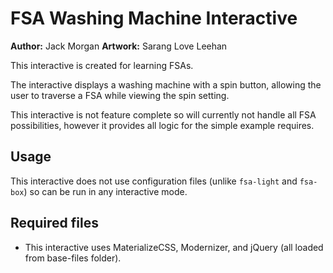 # FSA Washing Machine Interactive

**Author:** Jack Morgan
**Artwork:** Sarang Love Leehan

This interactive is created for learning FSAs.

The interactive displays a washing machine with a spin button, allowing the user
to traverse a FSA while viewing the spin setting.

This interactive is not feature complete so will currently not handle all FSA possibilities, however it provides all logic for the simple example requires.

## Usage

This interactive does not use configuration files (unlike `fsa-light` and 
`fsa-box`) so can be run in any interactive mode.

## Required files

- This interactive uses MaterializeCSS, Modernizer, and jQuery (all loaded from base-files folder).
